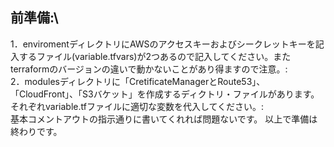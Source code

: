 ## 前準備:\
1．enviromentディレクトリにAWSのアクセスキーおよびシークレットキーを記入するファイル(variable.tfvars)が2つあるので記入してください。またterraformのバージョンの違いで動かないことがあり得ますので注意。:\
2．modulesディレクトリに「CretificateManagerとRoute53」、「CloudFront」、「S3バケット」を作成するディクトリ・ファイルがあります。それぞれvariable.tfファイルに適切な変数を代入してください。:\
  基本コメントアウトの指示通りに書いてくれれば問題ないです。
以上で準備は終わりです。

